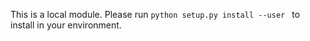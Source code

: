 This is a local module. Please run ```python setup.py install --user ``` to install in your environment.